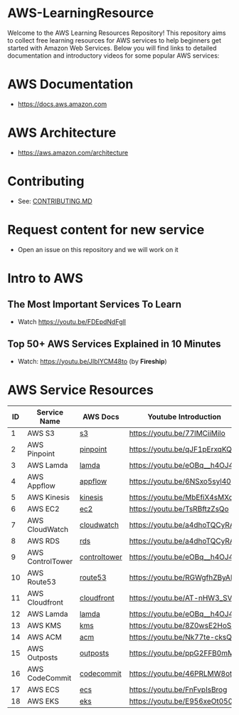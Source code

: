 # AWS-LearningResource

Welcome to the AWS Learning Resources Repository! This repository aims to collect free learning resources for AWS services to help beginners get started with Amazon Web Services. Below you will find links to detailed documentation and introductory videos for some popular AWS services:

# AWS Documentation

- https://docs.aws.amazon.com

# AWS Architecture

- https://aws.amazon.com/architecture

# Contributing

- See: [CONTRIBUTING.MD](./CONTRIBUTING.md)

# Request content for new service

- Open an issue on this repository and we will work on it

# Intro to AWS

## The Most Important Services To Learn

- Watch https://youtu.be/FDEpdNdFglI

## Top 50+ AWS Services Explained in 10 Minutes

- Watch: https://youtu.be/JIbIYCM48to (by **Fireship**)

# AWS Service Resources

| ID  | Service Name     | AWS Docs                                                    | Youtube Introduction         |
| --- | ---------------- | ----------------------------------------------------------- | ---------------------------- |
| 1   | AWS S3           | [s3](https://docs.aws.amazon.com/s3)                        | https://youtu.be/77lMCiiMilo |
| 2   | AWS Pinpoint     | [pinpoint](https://aws.amazon.com/pinpoint/)                | https://youtu.be/qJF1pErxqKQ |
| 3   | AWS Lamda        | [lamda](https://docs.aws.amazon.com/lambda/index.html)      | https://youtu.be/eOBq__h4OJ4 |
| 4   | AWS Appflow      | [appflow](https://docs.aws.amazon.com/appflow/index.html)   | https://youtu.be/6NSxo5syl40 |
| 5   | AWS Kinesis      | [kinesis](https://docs.aws.amazon.com/kinesis/index.html)   | https://youtu.be/MbEfiX4sMXc |
| 6   | AWS EC2          | [ec2](https://docs.aws.amazon.com/ec2/)                     | https://youtu.be/TsRBftzZsQo |
| 7   | AWS CloudWatch   | [cloudwatch](https://docs.aws.amazon.com/cloudwatch/)       | https://youtu.be/a4dhoTQCyRA |
| 8   | AWS RDS          | [rds](https://docs.aws.amazon.com/rds)                      | https://youtu.be/a4dhoTQCyRA |
| 9   | AWS ControlTower | [controltower](https://docs.aws.amazon.com/controltower)    | https://youtu.be/eOBq__h4OJ4 |
| 10  | AWS Route53      | [route53](https://docs.aws.amazon.com/route53)              | https://youtu.be/RGWgfhZByAI |
| 11  | AWS Cloudfront   | [cloudfront](https://docs.aws.amazon.com/cloudfront)        | https://youtu.be/AT-nHW3_SVI |
| 12  | AWS Lamda        | [lamda](https://docs.aws.amazon.com/lambda/index.html)      | https://youtu.be/eOBq__h4OJ4 |
| 13  | AWS KMS          | [kms](https://docs.aws.amazon.com/kms)                      | https://youtu.be/8Z0wsE2HoSo |
| 14  | AWS ACM          | [acm](https://docs.aws.amazon.com/acm)                      | https://youtu.be/Nk77te-cksQ |
| 15  | AWS Outposts     | [outposts](https://docs.aws.amazon.com/outposts/index.html) | https://youtu.be/ppG2FFB0mMQ |
| 16  | AWS CodeCommit   | [codecommit](https://docs.aws.amazon.com/codecommit)        | https://youtu.be/46PRLMW8otg |
| 17  | AWS ECS          | [ecs](https://docs.aws.amazon.com/ecs/)                     | https://youtu.be/FnFvpIsBrog |
| 18  | AWS EKS          | [eks](https://docs.aws.amazon.com/eks/)                     | https://youtu.be/E956xeOt050 |
